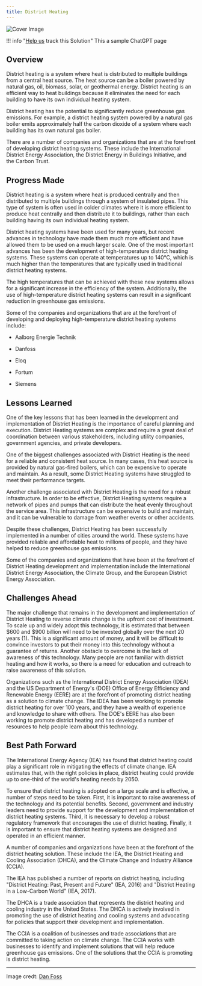 ```yaml
---
title: District Heating
---
```


![Cover Image](img/district-heating.jpg)

!!! info "[Help us](../../contribute) track this Solution"
    This a sample ChatGPT page

## Overview

District heating is a system where heat is distributed to multiple buildings from a central heat source. The heat source can be a boiler powered by natural gas, oil, biomass, solar, or geothermal energy. District heating is an efficient way to heat buildings because it eliminates the need for each building to have its own individual heating system.

District heating has the potential to significantly reduce greenhouse gas emissions. For example, a district heating system powered by a natural gas boiler emits approximately half the carbon dioxide of a system where each building has its own natural gas boiler.

There are a number of companies and organizations that are at the forefront of developing district heating systems. These include the International District Energy Association, the District Energy in Buildings Initiative, and the Carbon Trust.

## Progress Made

District heating is a system where heat is produced centrally and then distributed to multiple buildings through a system of insulated pipes. This type of system is often used in colder climates where it is more efficient to produce heat centrally and then distribute it to buildings, rather than each building having its own individual heating system.

District heating systems have been used for many years, but recent advances in technology have made them much more efficient and have allowed them to be used on a much larger scale. One of the most important advances has been the development of high-temperature district heating systems. These systems can operate at temperatures up to 140°C, which is much higher than the temperatures that are typically used in traditional district heating systems.

The high temperatures that can be achieved with these new systems allows for a significant increase in the efficiency of the system. Additionally, the use of high-temperature district heating systems can result in a significant reduction in greenhouse gas emissions.

Some of the companies and organizations that are at the forefront of developing and deploying high-temperature district heating systems include:

- Aalborg Energie Technik

- Danfoss

- Eloq

- Fortum

- Siemens

## Lessons Learned

One of the key lessons that has been learned in the development and implementation of District Heating is the importance of careful planning and execution. District Heating systems are complex and require a great deal of coordination between various stakeholders, including utility companies, government agencies, and private developers.

One of the biggest challenges associated with District Heating is the need for a reliable and consistent heat source. In many cases, this heat source is provided by natural gas-fired boilers, which can be expensive to operate and maintain. As a result, some District Heating systems have struggled to meet their performance targets.

Another challenge associated with District Heating is the need for a robust infrastructure. In order to be effective, District Heating systems require a network of pipes and pumps that can distribute the heat evenly throughout the service area. This infrastructure can be expensive to build and maintain, and it can be vulnerable to damage from weather events or other accidents.

Despite these challenges, District Heating has been successfully implemented in a number of cities around the world. These systems have provided reliable and affordable heat to millions of people, and they have helped to reduce greenhouse gas emissions.

Some of the companies and organizations that have been at the forefront of District Heating development and implementation include the International District Energy Association, the Climate Group, and the European District Energy Association.

## Challenges Ahead

The major challenge that remains in the development and implementation of District Heating to reverse climate change is the upfront cost of investment. To scale up and widely adopt this technology, it is estimated that between $600 and $900 billion will need to be invested globally over the next 20 years (1). This is a significant amount of money, and it will be difficult to convince investors to put their money into this technology without a guarantee of returns. Another obstacle to overcome is the lack of awareness of this technology. Many people are not familiar with district heating and how it works, so there is a need for education and outreach to raise awareness of this solution.

Organizations such as the International District Energy Association (IDEA) and the US Department of Energy's (DOE) Office of Energy Efficiency and Renewable Energy (EERE) are at the forefront of promoting district heating as a solution to climate change. The IDEA has been working to promote district heating for over 100 years, and they have a wealth of experience and knowledge to share with others. The DOE's EERE has also been working to promote district heating and has developed a number of resources to help people learn about this technology.

## Best Path Forward

The International Energy Agency (IEA) has found that district heating could play a significant role in mitigating the effects of climate change. IEA estimates that, with the right policies in place, district heating could provide up to one-third of the world's heating needs by 2050.

To ensure that district heating is adopted on a large scale and is effective, a number of steps need to be taken. First, it is important to raise awareness of the technology and its potential benefits. Second, government and industry leaders need to provide support for the development and implementation of district heating systems. Third, it is necessary to develop a robust regulatory framework that encourages the use of district heating. Finally, it is important to ensure that district heating systems are designed and operated in an efficient manner.

A number of companies and organizations have been at the forefront of the district heating solution. These include the IEA, the District Heating and Cooling Association (DHCA), and the Climate Change and Industry Alliance (CCIA).

The IEA has published a number of reports on district heating, including "District Heating: Past, Present and Future" (IEA, 2016) and "District Heating in a Low-Carbon World" (IEA, 2017).

The DHCA is a trade association that represents the district heating and cooling industry in the United States. The DHCA is actively involved in promoting the use of district heating and cooling systems and advocating for policies that support their development and implementation.

The CCIA is a coalition of businesses and trade associations that are committed to taking action on climate change. The CCIA works with businesses to identify and implement solutions that will help reduce greenhouse gas emissions. One of the solutions that the CCIA is promoting is district heating.

---

Image credt: [Dan Foss](https://www.danfoss.com/en-us/markets/district-energy/dhs/district-heating/#tab-overview)
